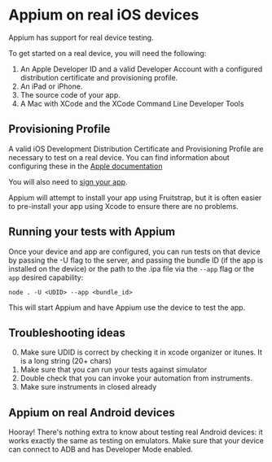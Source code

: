 # Appium on real iOS devices

Appium has support for real device testing.

To get started on a real device, you will need the following:

1. An Apple Developer ID and a valid Developer Account with a configured
distribution certificate and provisioning profile.
2. An iPad or iPhone.
3. The source code of your app.
4. A Mac with XCode and the XCode Command Line Developer Tools

## Provisioning Profile

A valid iOS Development Distribution Certificate and Provisioning Profile are
necessary to test on a real device. You can find information about
configuring these in the [Apple documentation](http://developer.apple.com/library/ios/#documentation/ToolsLanguages/Conceptual/YourFirstAppStoreSubmission/TestYourApponManyDevicesandiOSVersions/TestYourApponManyDevicesandiOSVersions.html)

You will also need to [sign your app](http://developer.apple.com/library/ios/#documentation/ToolsLanguages/Conceptual/YourFirstAppStoreSubmission/ProvisionYourDevicesforDevelopment/ProvisionYourDevicesforDevelopment.html#//apple_ref/doc/uid/TP40011375-CH4-SW1).

Appium will attempt to install your app using Fruitstrap,
but it is often easier to pre-install your app using Xcode to ensure there
are no problems.

## Running your tests with Appium

Once your device and app are configured, you can run tests on that device by
passing the -U flag to the server, and passing the bundle ID (if the app is
installed on the device) or the path to the .ipa file via the `--app` flag or
 the `app` desired capability:

```
node . -U <UDID> --app <bundle_id>
```

This will start Appium and have Appium use the device to test the app.

## Troubleshooting ideas

0. Make sure UDID is correct by checking it in xcode organizer or itunes. It
   is a long string (20+ chars)
0. Make sure that you can run your tests against simulator
0. Double check that you can invoke your automation from instruments.
0. Make sure instruments in closed already

## Appium on real Android devices

Hooray! There's nothing extra to know about testing real Android devices: it
works exactly the same as testing on emulators. Make sure that your device
can connect to ADB and has Developer Mode enabled.

